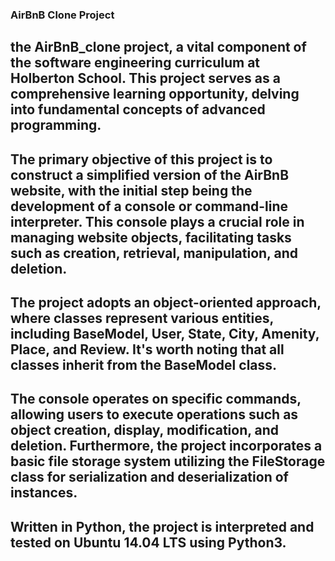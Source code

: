 ### AirBnB Clone Project
## the AirBnB_clone project, a vital component of the software engineering curriculum at Holberton School. This project serves as a comprehensive learning opportunity, delving into fundamental concepts of advanced programming.

## The primary objective of this project is to construct a simplified version of the AirBnB website, with the initial step being the development of a console or command-line interpreter. This console plays a crucial role in managing website objects, facilitating tasks such as creation, retrieval, manipulation, and deletion.

## The project adopts an object-oriented approach, where classes represent various entities, including BaseModel, User, State, City, Amenity, Place, and Review. It's worth noting that all classes inherit from the BaseModel class.

## The console operates on specific commands, allowing users to execute operations such as object creation, display, modification, and deletion. Furthermore, the project incorporates a basic file storage system utilizing the FileStorage class for serialization and deserialization of instances.

## Written in Python, the project is interpreted and tested on Ubuntu 14.04 LTS using Python3.
